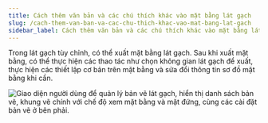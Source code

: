 ```yaml
---
title: Cách thêm văn bản và các chú thích khác vào mặt bằng lát gạch
slug: /cach-them-van-ban-va-cac-chu-thich-khac-vao-mat-bang-lat-gach
sidebar_label: Cách thêm văn bản và các chú thích khác vào mặt bằng lát gạch
---
```


Trong lát gạch tùy chỉnh, có thể xuất mặt bằng lát gạch. Sau khi xuất mặt bằng, có thể thực hiện các thao tác như chọn không gian lát gạch để xuất, thực hiện các thiết lập cơ bản trên mặt bằng và sửa đổi thông tin sơ đồ mặt bằng khi cần.

![Giao diện người dùng để quản lý bản vẽ lát gạch, hiển thị danh sách bản vẽ, khung vẽ chính với chế độ xem mặt bằng và mặt đứng, cùng các cài đặt bản vẽ ở bên phải.](https://storage.googleapis.com/jegavn_kb/image_jegavn/668.1.jpg)